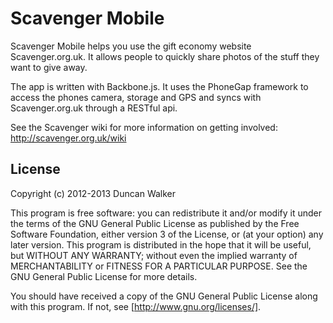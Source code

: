 Scavenger Mobile 
========

Scavenger Mobile helps you use the gift economy website Scavenger.org.uk. It allows people to quickly share photos of the stuff they want to give away.

The app is written with Backbone.js. It uses the PhoneGap framework to access the phones camera, storage and GPS and syncs with Scavenger.org.uk through a RESTful api.

See the Scavenger wiki for more information on getting involved:
http://scavenger.org.uk/wiki


## License

Copyright (c) 2012-2013 Duncan Walker

This program is free software: you can redistribute it and/or modify  it under the terms of the GNU General Public License as published by the Free Software Foundation, either version 3 of the License, or (at your option) any later version.  This program is distributed in the hope that it will be useful,
but WITHOUT ANY WARRANTY; without even the implied warranty of MERCHANTABILITY or FITNESS FOR A PARTICULAR PURPOSE.  See the
GNU General Public License for more details.

You should have received a copy of the GNU General Public License along with this program.  If not, see [http://www.gnu.org/licenses/].

